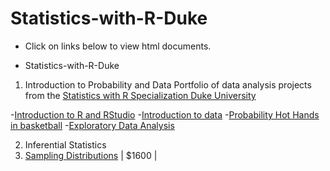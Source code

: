 # Statistics-with-R-Duke
- Click on links below to view html documents.

* Statistics-with-R-Duke
1. Introduction to Probability and Data
Portfolio of data analysis projects from the [Statistics with R Specialization Duke University](https://www.coursera.org/specializations/statistics#about)

 -[Introduction to R and RStudio](http://htmlpreview.github.io/?https://github.com/FabianPeri/Statistics-with-R-Duke/blob/master/01%20-%20Probability%20and%20Data/01_-_Introduction_to_R_and_RStudio.html)
 -[Introduction to data](http://htmlpreview.github.io/?https://github.com/FabianPeri/Statistics-with-R-Duke/blob/master/01%20-%20Probability%20and%20Data/02_-_Introduction_to_data.html)
 -[Probability Hot Hands in basketball](http://htmlpreview.github.io/?https://github.com/FabianPeri/Statistics-with-R-Duke/blob/master/01%20-%20Probability%20and%20Data/03_-_Probability_Hot_Hands_in_basketball.html)
 -[Exploratory Data Analysis](http://htmlpreview.github.io/?https://github.com/FabianPeri/Statistics-with-R-Duke/blob/master/01%20-%20Probability%20and%20Data/04_-_Exploratory_Data_Analysis.html)

2. Inferential Statistics
1. [Sampling Distributions](http://htmlpreview.github.io/?https://github.com/FabianPeri/Statistics-with-R-Duke/blob/master/02%20-%20Inferential%20Statistics/01_-_Sampling_Distributions.html) | $1600 |
